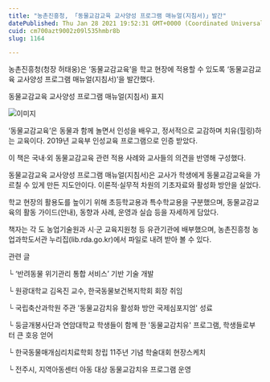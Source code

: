 ```yaml
---
title: "농촌진흥청, 「동물교감교육 교사양성 프로그램 매뉴얼(지침서)」발간"
datePublished: Thu Jan 28 2021 19:52:31 GMT+0000 (Coordinated Universal Time)
cuid: cm700azt9002z09l535hmbr8b
slug: 1164

---
```



농촌진흥청(청장 허태웅)은 ‘동물교감교육’을 학교 현장에 적용할 수 있도록 ‘동물교감교육 교사양성 프로그램 매뉴얼(지침서)’을 발간했다.

동물교감교육 교사양성 프로그램 매뉴얼(지침서) 표지

![이미지](https://cdn.hashnode.com/res/hashnode/image/upload/v1739249597826/f18e2256-72ab-4834-88d8-5f9bafb450ac.png)

‘동물교감교육’은 동물과 함께 놀면서 인성을 배우고, 정서적으로 교감하며 치유(힐링)하는 교육이다. 2019년 교육부 인성교육 프로그램으로 인증 받았다.

이 책은 국내‧외 동물교감교육 관련 적용 사례와 교사들의 의견을 반영해 구성했다.

동물교감교육 교사양성 프로그램 매뉴얼(지침서)은 교사가 학생에게 동물교감교육을 가르칠 수 있게 만든 지도안이다. 이론적‧실무적 차원의 기초자료와 활성화 방안을 실었다.

학교 현장의 활용도를 높이기 위해 초등학교용과 특수학교용을 구분했으며, 동물교감교육의 활동 가이드(안내), 동향과 사례, 운영과 실습 등을 자세하게 담았다.

책자는 각 도 농업기술원과 시·군 교육지원청 등 유관기관에 배부했으며, 농촌진흥청 농업과학도서관 누리집(lib.rda.go.kr)에서 파일로 내려 받아 볼 수 있다.

관련 글

└ ‘반려동물 위기관리 통합 서비스’ 기반 기술 개발

└ 원광대학교 김옥진 교수, 한국동물보건복지학회 회장 취임

└ 국립축산과학원 주관 '동물교감치유 활성화 방안 국제심포지엄' 성료

└ 둥글개봉사단과 연암대학교 학생들이 함께 한 '동물교감치유' 프로그램, 학생들로부터 큰 호응 얻어

└ 한국동물매개심리치료학회 창립 11주년 기념 학술대회 현장스케치

└ 전주시, 지역아동센터 아동 대상 동물교감치유 프로그램 운영